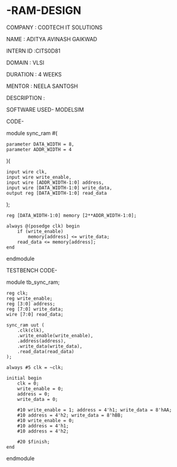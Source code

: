 # -RAM-DESIGN

COMPANY : CODTECH IT SOLUTIONS

NAME : ADITYA AVINASH GAIKWAD

INTERN ID :CITS0D81

DOMAIN : VLSI

DURATION : 4 WEEKS

MENTOR : NEELA SANTOSH

DESCRIPTION :

SOFTWARE USED- MODELSIM

CODE-

module sync_ram #(

    parameter DATA_WIDTH = 8,
    parameter ADDR_WIDTH = 4
)(
   
    input wire clk,
    input wire write_enable,
    input wire [ADDR_WIDTH-1:0] address,
    input wire [DATA_WIDTH-1:0] write_data,
    output reg [DATA_WIDTH-1:0] read_data
);

    reg [DATA_WIDTH-1:0] memory [2**ADDR_WIDTH-1:0];

    always @(posedge clk) begin
        if (write_enable)
            memory[address] <= write_data;
        read_data <= memory[address];
    end

endmodule

TESTBENCH CODE-

module tb_sync_ram;

    reg clk;
    reg write_enable;
    reg [3:0] address;
    reg [7:0] write_data;
    wire [7:0] read_data;

    sync_ram uut (
        .clk(clk),
        .write_enable(write_enable),
        .address(address),
        .write_data(write_data),
        .read_data(read_data)
    );

    always #5 clk = ~clk;

    initial begin
        clk = 0;
        write_enable = 0;
        address = 0;
        write_data = 0;

        #10 write_enable = 1; address = 4'h1; write_data = 8'hAA;
        #10 address = 4'h2; write_data = 8'hBB;
        #10 write_enable = 0;
        #10 address = 4'h1;
        #10 address = 4'h2;

        #20 $finish;
    end

endmodule
